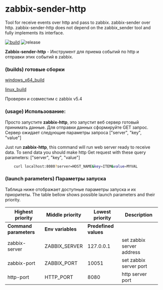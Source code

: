 # zabbix-sender-http
Tool for receive events over http and pass to zabbix. zabbix-sender over http.
zabbix-sender-http does not depend on the zabbix_sender tool and fully implements its interface.

[![build](https://github.com/0xdeface/zabbix-sender-http/actions/workflows/build.yml/badge.svg?branch=master)](https://github.com/0xdeface/zabbix-sender-http/actions/workflows/build.yml)
![release](https://img.shields.io/github/v/release/0xdeface/zabbix-sender-http.svg)

**Zabbix-sender-http** - Инструмент для приема событий по http и отправки этих событий в zabbix. 

### (builds) готовые сборки
[windows_x64_build](dist/zabbix-http.exe)

[linux_build](dist/zabbix-http)


Проверен и совместим с zabbix v5.4    

### (usage) Использование:
Просто запустите **zabbix-http**, это запустит веб сервер готовый принимать данные.
Для отправки данных сформируйте GET запрос. Сервер ожидает
следующие параметры запроса ["server", "key", "value"]

Just run **zabbix-http**, this command will run web server ready to receive data. 
To send data you should make http Get request with these query parameters: ["server", "key", "value"] 
```bash
    curl localhost:8080?server=HOST_NAME&key=ITEM&value=MYVAL
```
### (launch parameters) Параметры запуска

Таблица ниже отображает доступные параметры запуска и их приоритеты. 
The table bellow shows possible launch parameters and their priority. 

| Highest priority       | Middle priority     | Lowest priority   | Description               | 
|------------------------|---------------------|-------------------|---------------------------|
| **Command parameters** | **Env variables**   | **Predefined values** |                       |   
| zabbix-server          | ZABBIX_SERVER       | 127.0.0.1         | set zabbix server address |   
| zabbix-port            | ZABBIX_PORT         | 10051             | set zabbix server port    |   
| http-port              | HTTP_PORT           | 8080              | http server port          |   

     

